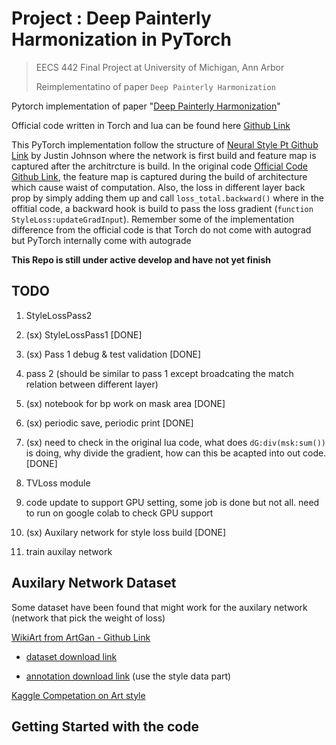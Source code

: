 # Project : Deep Painterly Harmonization in PyTorch 

> EECS 442 Final Project at University of Michigan, Ann Arbor
> 
> Reimplementatino of paper `Deep Painterly Harmonization` 



Pytorch implementation of paper "[Deep Painterly Harmonization](https://arxiv.org/abs/1804.03189)"  


Official code written in Torch and lua can be found here [Github Link](https://github.com/luanfujun/deep-painterly-harmonization)


This PyTorch implementation follow the structure of [Neural Style Pt Github Link](https://github.com/jcjohnson/neural-style) by Justin Johnson where the network is first build and feature map is captured after the architrcture is build. In the original code [Official Code Github Link](https://github.com/luanfujun/deep-painterly-harmonization), the feature map is captured during the build of architecture which cause waist of computation. Also, the loss in different layer back prop by simply adding them up and call `loss_total.backward()` where in the offitial code, a backward hook is build to pass the loss gradient (`function StyleLoss:updateGradInput`). Remember some of the implementation difference from the official code is that Torch do not come with autograd but PyTorch internally come with autograde


**This Repo is still under active develop and have not yet finish**


## TODO 

1. StyleLossPass2 

2. (sx) StyleLossPass1 [DONE]

3. (sx) Pass 1 debug & test validation [DONE]

4. pass 2 (should be similar to pass 1 except broadcating the match relation between different layer)

5. (sx) notebook for bp work on mask area [DONE]

6. (sx) periodic save, periodic print [DONE]

7. (sx) need to check in the original lua code, what does `dG:div(msk:sum())` is doing, why divide the gradient, how can this be acapted into out code. [DONE]

8. TVLoss module 

9. code update to support GPU setting, some job is done but not all. need to run on google colab to check GPU support 

10. (sx) Auxilary network for style loss build [DONE]

11. train auxilay network 


## Auxilary Network Dataset 

Some dataset have been found that might work for the auxilary network (network that pick the weight of loss)

[WikiArt from ArtGan - Github Link](https://github.com/cs-chan/ArtGAN/tree/master/WikiArt%20Dataset)

* [dataset download link](http://web.fsktm.um.edu.my/~cschan/source/ICIP2017/wikiart.zip)

* [annotation download link](http://web.fsktm.um.edu.my/~cschan/source/ICIP2017/wikiart_csv.zip)  (use the style data part)


[Kaggle Competation on Art style](https://www.kaggle.com/c/painter-by-numbers/data)

## Getting Started with the code 

